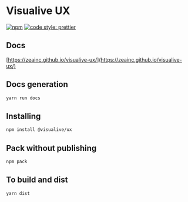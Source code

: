 # Visualive UX

[![npm](https://img.shields.io/npm/v/@visualive/ux?style=flat-square)](https://www.npmjs.com/package/@visualive/ux)
[![code style: prettier](https://img.shields.io/badge/code_style-prettier-ff69b4.svg?style=flat-square)](https://github.com/prettier/prettier)

## Docs

[https://zeainc.github.io/visualive-ux/](https://zeainc.github.io/visualive-ux/)

## Docs generation

```bash
yarn run docs
```

## Installing

```bash
npm install @visualive/ux
```

## Pack without publishing

```bash
npm pack
```

## To build and dist

```bash
yarn dist
```
